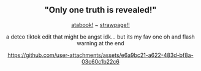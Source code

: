<div align="center">

 "Only one truth is revealed!"
-
  
   [atabook!](https://redacted.atabook.org/) ~ [strawpage!!](https://redacted-code-208.straw.page)

a detco tiktok edit that might be angst idk... but its my fav one
oh and flash warning at the end

https://github.com/user-attachments/assets/e6a9bc21-a622-483d-bf8a-03c60c1b22c6

</div>

